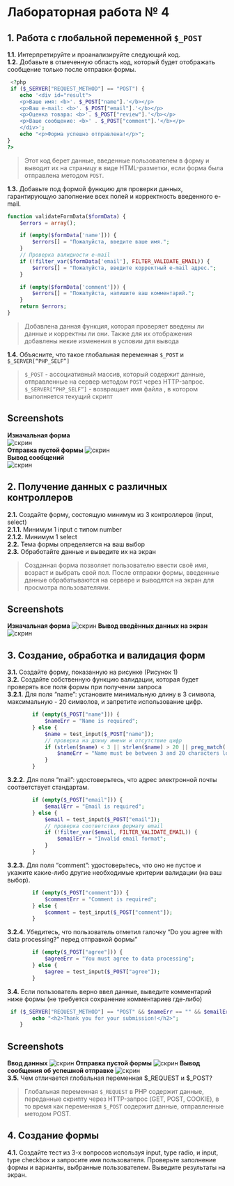 # Лабораторная работа № 4

## 1.  Работа с глобальной переменной `$_POST`
__1.1.__ Интерпретируйте и проанализируйте следующий код.   
__1.2.__ Добавьте в отмеченную область код, который будет отображать сообщение только после отправки формы.  

```php
 <?php 
 if ($_SERVER["REQUEST_METHOD"] == "POST") {
    echo '<div id="result">
    <p>Ваше имя: <b>'. $_POST["name"].'</b></p>
    <p>Ваш e-mail: <b>'. $_POST["email"].'</b></p>
    <p>Оценка товара: <b>'. $_POST["review"].'</b></p>
    <p>Ваше сообщение: <b>' . $_POST["comment"].'</b></p>
    </div>';
    echo "<p>Форма успешно отправлена!</p>";
}
?>
```
> Этот код берет данные, введенные пользователем в форму и выводит их на страницу в виде HTML-разметки, если форма была отправлена методом `POST`.

__1.3.__ Добавьте под формой функцию для проверки данных, гарантирующую заполнение всех полей и корректность введенного e-mail.  
```php
function validateFormData($formData) {
    $errors = array();

    if (empty($formData['name'])) {
        $errors[] = "Пожалуйста, введите ваше имя.";
    }
    // Проверка валидности e-mail
    if (!filter_var($formData['email'], FILTER_VALIDATE_EMAIL)) {
        $errors[] = "Пожалуйста, введите корректный e-mail адрес.";
    }

    if (empty($formData['comment'])) {
        $errors[] = "Пожалуйста, напишите ваш комментарий.";
    }
    return $errors;
}
```
>Добавлена данная функция, которая проверяет введены ли данные и корректны ли они. Также для их отображения добавлены некие изменения в условии для вывода 

__1.4.__ Объясните, что такое глобальная переменная `$_POST` и `$_SERVER[“PHP_SELF”]`
>`$_POST` - ассоциативный массив, который содержит данные, отправленные на сервер методом `POST` через HTTP-запрос.
`$_SERVER[“PHP_SELF”]` - возвращает имя файла , в котором выполняется текущий скрипт

## Screenshots

__Изначальная форма__  
![скрин](screens/do.jpg)  
__Отправка пустой формы__
![скрин](screens/empty.jpg)    
__Вывод сообщений__  
![скрин](screens/posle.jpg)  

## 2. Получение данных с различных контроллеров
__2.1.__ Создайте форму, состоящую минимум из 3 контроллеров (input, select)  
__2.1.1.__ Минимум 1 input с типом number  
__2.1.2.__ Минимум 1 select  
__2.2.__ Тема формы определяется на ваш выбор  
__2.3.__ Обработайте данные и выведите их на экран  

>Созданная форма позволяет пользователю ввести своё имя, возраст и выбрать свой пол. После отправки формы, введенные данные обрабатываются на сервере  и выводятся на экран для просмотра пользователями.

## Screenshots  
__Изначальная форма__
![скрин](screens/nomer2_1.jpg)
__Вывод введённых данных на экран__
![скрин](screens/nomer2_2.jpg)

## 3. Создание, обработка и валидация форм
__3.1.__ Создайте форму, показанную на рисунке (Рисунок 1)  
__3.2.__ Создайте собственную функцию валидации, которая будет проверять все поля формы при получении запроса  
__3.2.1.__ Для поля “name”: установите минимальную длину в 3 символа, максимальную - 20 символов, и запретите использование цифр. 
```php
        if (empty($_POST["name"])) {
            $nameErr = "Name is required";
        } else {
            $name = test_input($_POST["name"]);
            // проверка на длину имени и отсутствие цифр
            if (strlen($name) < 3 || strlen($name) > 20 || preg_match('/[0-9]/', $name)) {
                $nameErr = "Name must be between 3 and 20 characters long and contain no digits";
            }
        }
```
__3.2.2.__ Для поля “mail”: удостоверьтесь, что адрес электронной почты соответствует стандартам.  
```php
        if (empty($_POST["email"])) {
            $emailErr = "Email is required";
        } else {
            $email = test_input($_POST["email"]);
            // проверка соответствия формату email
            if (!filter_var($email, FILTER_VALIDATE_EMAIL)) {
                $emailErr = "Invalid email format";
            }
        }
```
__3.2.3.__ Для поля “comment”: удостоверьтесь, что оно не пустое и укажите какие-либо другие необходимые критерии валидации (на ваш выбор). 
```php
        if (empty($_POST["comment"])) {
            $commentErr = "Comment is required";
        } else {
            $comment = test_input($_POST["comment"]);
        }
``` 
__3.2.4.__ Убедитесь, что пользователь отметил галочку “Do you agree with data processing?” перед отправкой формы"  
```php
        if (empty($_POST["agree"])) {
            $agreeErr = "You must agree to data processing";
        } else {
            $agree = test_input($_POST["agree"]);
        }
```
__3.4.__ Если пользователь верно ввел данные, выведите комментарий ниже формы (не требуется сохранение комментариев где-либо)  
```php
 if ($_SERVER["REQUEST_METHOD"] == "POST" && $nameErr == "" && $emailErr == "" && $commentErr == "" && $agreeErr == "") {
        echo "<h2>Thank you for your submission!</h2>";
    }
```
## Screenshots  
__Ввод данных__
![скрин](screens/vvod_3.jpg)
__Отправка пустой формы__
![скрин](screens/validation.jpg)
__Вывод сообщения об успешной отправке__
![скрин](screens/message.jpg)  
__3.5.__ Чем отличается глобальная переменная $_REQUEST и $_POST?  
>Глобальная переменная `$_REQUEST` в PHP содержит данные, переданные скрипту через HTTP-запрос (GET, POST, COOKIE), в то время как переменная `$_POST` содержит данные, отправленные методом POST.
## 4. Создание формы
__4.1.__ Создайте тест из 3-х вопросов используя input, type radio, и input, type checkbox и запросите имя пользователя. Проверьте заполнение формы и варианты, выбранные пользователем. Выведите результаты на экран.